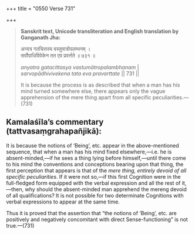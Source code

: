 +++
title = "0550 Verse 731"

+++
> **Sanskrit text, Unicode transliteration and English translation by Ganganath Jha:** 
>
> अन्यत्र गतचित्तस्य वस्तुमात्रोपलम्भनम् ।  
> सर्वोपाधिविवेकेन तत एव प्रवर्त्तते ॥ ७३१ ॥ 
>
> *anyatra gatacittasya vastumātropalambhanam* \|  
> *sarvopādhivivekena tata eva pravarttate* \|\| 731 \|\| 
>
> It is because the process is as described that when a man has his mind turned somewhere else, there appears only the vague apprehension of the mere thing apart from all specific peculiarities.—(731)



## Kamalaśīla’s commentary (tattvasaṃgrahapañjikā):

It is because the notions of ‘Being’, etc. appear in the above-mentioned sequence, that when a man has his mind fixed elsewhere,—i.e. he is absent-minded,—if he sees a thing lying before himself,—until there come to his mind the conventions and conceptions bearing upon that thing, the first perception that appears is that of the *mere thing, entirely devoid of all specific peculiarities*. If it were not so,—if this first Cognition were in the full-fledged form equipped with the verbal expression and all the rest of it,—then, why should the absent-minded man apprehend the mereng devoid of all qualifications? It is not possible for two determinate Cognitions with verbal expressions to appear at the same time.

Thus it is proved that the assertion that “the notions of ‘Being’, etc. are positively and negatively concomitant with direct Sense-functioning” is not true.—(731)


